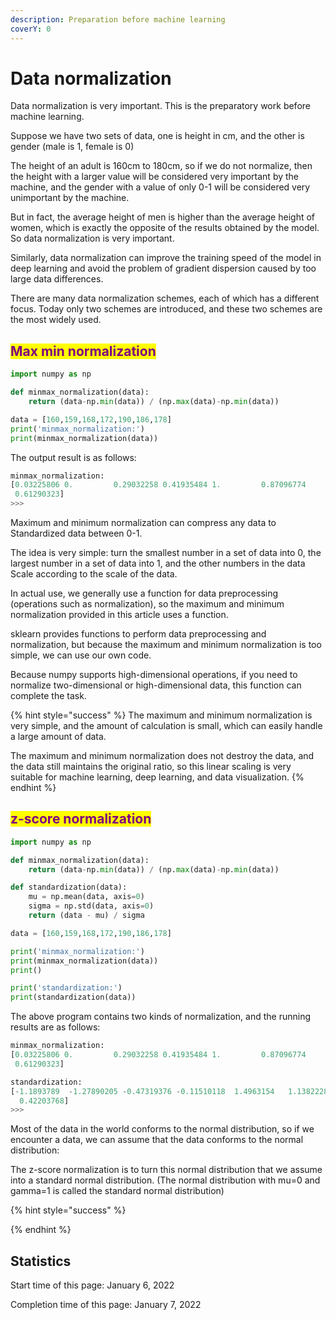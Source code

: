 ```yaml
---
description: Preparation before machine learning
coverY: 0
---
```


# Data normalization

Data normalization is very important. This is the preparatory work before machine learning.

Suppose we have two sets of data, one is height in cm, and the other is gender (male is 1, female is 0)

The height of an adult is 160cm to 180cm, so if we do not normalize, then the height with a larger value will be considered very important by the machine, and the gender with a value of only 0-1 will be considered very unimportant by the machine.

But in fact, the average height of men is higher than the average height of women, which is exactly the opposite of the results obtained by the model. So data normalization is very important.

Similarly, data normalization can improve the training speed of the model in deep learning and avoid the problem of gradient dispersion caused by too large data differences.



There are many data normalization schemes, each of which has a different focus. Today only two schemes are introduced, and these two schemes are the most widely used.

## <mark style="color:purple;">**Max min normalization**</mark>

```python
import numpy as np

def minmax_normalization(data):
    return (data-np.min(data)) / (np.max(data)-np.min(data))

data = [160,159,168,172,190,186,178]
print('minmax_normalization:')
print(minmax_normalization(data))
```

The output result is as follows:

```python
minmax_normalization:
[0.03225806 0.         0.29032258 0.41935484 1.         0.87096774
 0.61290323]
>>> 
```

Maximum and minimum normalization can compress any data to Standardized data between 0-1.&#x20;

The idea is very simple: turn the smallest number in a set of data into 0, the largest number in a set of data into 1, and the other numbers in the data Scale according to the scale of the data.

In actual use, we generally use a function for data preprocessing (operations such as normalization), so the maximum and minimum normalization provided in this article uses a function.

sklearn provides functions to perform data preprocessing and normalization, but because the maximum and minimum normalization is too simple, we can use our own code.

Because numpy supports high-dimensional operations, if you need to normalize two-dimensional or high-dimensional data, this function can complete the task.

{% hint style="success" %}
The maximum and minimum normalization is very simple, and the amount of calculation is small, which can easily handle a large amount of data.

The maximum and minimum normalization does not destroy the data, and the data still maintains the original ratio, so this linear scaling is very suitable for machine learning, deep learning, and data visualization.
{% endhint %}

## <mark style="color:purple;">z-score normalization</mark>

```python
import numpy as np

def minmax_normalization(data):
    return (data-np.min(data)) / (np.max(data)-np.min(data))

def standardization(data):
    mu = np.mean(data, axis=0)
    sigma = np.std(data, axis=0)
    return (data - mu) / sigma

data = [160,159,168,172,190,186,178]

print('minmax_normalization:')
print(minmax_normalization(data))
print()

print('standardization:')
print(standardization(data))
```

The above program contains two kinds of normalization, and the running results are as follows:

```python
minmax_normalization:
[0.03225806 0.         0.29032258 0.41935484 1.         0.87096774
 0.61290323]

standardization:
[-1.1893789  -1.27890205 -0.47319376 -0.11510118  1.4963154   1.13822282
  0.42203768]
>>> 
```

Most of the data in the world conforms to the normal distribution, so if we encounter a data, we can assume that the data conforms to the normal distribution:

The z-score normalization is to turn this normal distribution that we assume into a standard normal distribution. (The normal distribution with mu=0 and gamma=1 is called the standard normal distribution)

{% hint style="success" %}

{% endhint %}











## Statistics

Start time of this page: January 6, 2022

Completion time of this page: January 7, 2022
